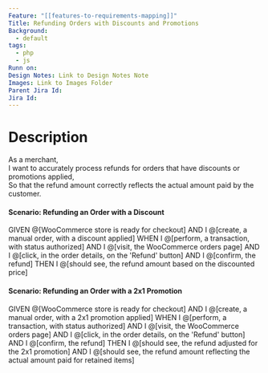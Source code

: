 ```yaml
---
Feature: "[[features-to-requirements-mapping]]"
Title: Refunding Orders with Discounts and Promotions
Background:
  - default
tags:
  - php
  - js
Runn on: 
Design Notes: Link to Design Notes Note
Images: Link to Images Folder
Parent Jira Id: 
Jira Id: 
---
```


# Description

As a merchant,  
I want to accurately process refunds for orders that have discounts or promotions applied,  
So that the refund amount correctly reflects the actual amount paid by the customer.

#### Scenario: Refunding an Order with a Discount

GIVEN @[WooCommerce store is ready for checkout]
AND I @[create, a manual order, with a discount applied]
WHEN I @[perform, a transaction, with status authorized]
AND I @[visit, the WooCommerce orders page]
AND I @[click, in the order details, on the 'Refund' button]
AND I @[confirm, the refund]
THEN I @[should see, the refund amount based on the discounted price]

#### Scenario: Refunding an Order with a 2x1 Promotion

GIVEN @[WooCommerce store is ready for checkout]
AND I @[create, a manual order, with a 2x1 promotion applied]
WHEN I @[perform, a transaction, with status authorized]
AND I @[visit, the WooCommerce orders page]
AND I @[click, in the order details, on the 'Refund' button]
AND I @[confirm, the refund]
THEN I @[should see, the refund adjusted for the 2x1 promotion]
AND I @[should see, the refund amount reflecting the actual amount paid for retained items]
